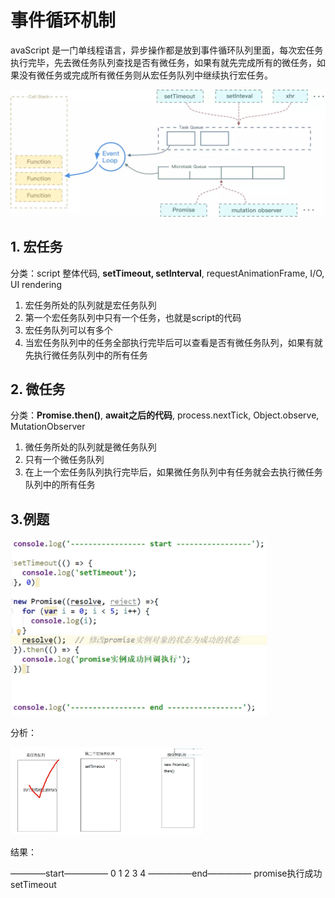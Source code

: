 # 事件循环机制

avaScript 是一门单线程语言，异步操作都是放到事件循环队列里面，每次宏任务执行完毕，先去微任务队列查找是否有微任务，如果有就先完成所有的微任务，如果没有微任务或完成所有微任务则从宏任务队列中继续执行宏任务。

<img src="../../interview/img/event_loop.png" style="zoom:60%;" />

## 1. 宏任务

分类：script 整体代码, **setTimeout, setInterval**, requestAnimationFrame, I/O, UI rendering

1. 宏任务所处的队列就是宏任务队列
2. 第一个宏任务队列中只有一个任务，也就是script的代码
3. 宏任务队列可以有多个
4. 当宏任务队列中的任务全部执行完毕后可以查看是否有微任务队列，如果有就先执行微任务队列中的所有任务

## 2. 微任务 

分类：**Promise.then()**, **await之后的代码**, process.nextTick, Object.observe, MutationObserver

1. 微任务所处的队列就是微任务队列
2. 只有一个微任务队列
3. 在上一个宏任务队列执行完毕后，如果微任务队列中有任务就会去执行微任务队列中的所有任务

## 3.例题

<img src="./img/pic15.png" style="zoom:40%;" />

分析：

<img src="./img/pic16.png" style="zoom:30%;" />

结果： 

————start—————
0
1
2
3
4
—————end—————
promise执行成功
setTimeout
